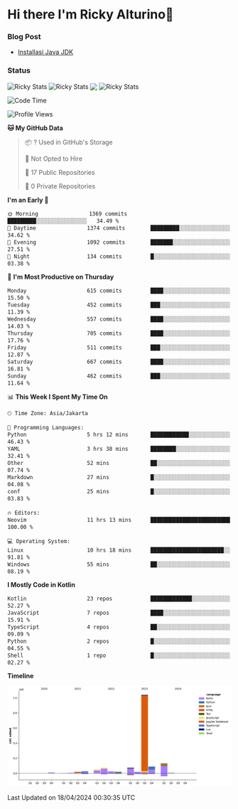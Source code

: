 # Hi there I'm Ricky Alturino👋

### Blog Post

<!-- BLOG-POST-LIST:START -->

- [Installasi Java JDK](https://onirutla.medium.com/installasi-java-jdk-ec701beeb5cb?source=rss-d9d81c918cc9------2)
<!-- BLOG-POST-LIST:END -->

### Status

<img align="center" alt="Ricky Stats" src="https://github-readme-stats.vercel.app/api?username=Alturino&theme=dark&show_icons=true&hide_border=false" />
<img align="center" alt="Ricky Stats" src="https://github-readme-stats.vercel.app/api/top-langs/?username=Alturino&theme=dark&show_icons=true&layout=compact"/>
<img align="center" width="640px" src="https://github-readme-stats.vercel.app/api/wakatime?username=Alturino&layout=compact&hide_border=true&theme=dark">
<img align="center" alt="Ricky Stats" src="https://leetcard.jacoblin.cool/onirutla?border=0&radius=20&ext=activity"/>

<!--START_SECTION:waka-->
![Code Time](http://img.shields.io/badge/Code%20Time-224%20hrs%2055%20mins-blue)

![Profile Views](http://img.shields.io/badge/Profile%20Views-0-blue)

**🐱 My GitHub Data** 

> 📦 ? Used in GitHub's Storage 
 > 
> 🚫 Not Opted to Hire
 > 
> 📜 17 Public Repositories 
 > 
> 🔑 0 Private Repositories 
 > 
**I'm an Early 🐤** 

```text
🌞 Morning                1369 commits        █████████░░░░░░░░░░░░░░░░   34.49 % 
🌆 Daytime                1374 commits        █████████░░░░░░░░░░░░░░░░   34.62 % 
🌃 Evening                1092 commits        ███████░░░░░░░░░░░░░░░░░░   27.51 % 
🌙 Night                  134 commits         █░░░░░░░░░░░░░░░░░░░░░░░░   03.38 % 
```
📅 **I'm Most Productive on Thursday** 

```text
Monday                   615 commits         ████░░░░░░░░░░░░░░░░░░░░░   15.50 % 
Tuesday                  452 commits         ███░░░░░░░░░░░░░░░░░░░░░░   11.39 % 
Wednesday                557 commits         ████░░░░░░░░░░░░░░░░░░░░░   14.03 % 
Thursday                 705 commits         ████░░░░░░░░░░░░░░░░░░░░░   17.76 % 
Friday                   511 commits         ███░░░░░░░░░░░░░░░░░░░░░░   12.87 % 
Saturday                 667 commits         ████░░░░░░░░░░░░░░░░░░░░░   16.81 % 
Sunday                   462 commits         ███░░░░░░░░░░░░░░░░░░░░░░   11.64 % 
```


📊 **This Week I Spent My Time On** 

```text
🕑︎ Time Zone: Asia/Jakarta

💬 Programming Languages: 
Python                   5 hrs 12 mins       ████████████░░░░░░░░░░░░░   46.43 % 
YAML                     3 hrs 38 mins       ████████░░░░░░░░░░░░░░░░░   32.41 % 
Other                    52 mins             ██░░░░░░░░░░░░░░░░░░░░░░░   07.74 % 
Markdown                 27 mins             █░░░░░░░░░░░░░░░░░░░░░░░░   04.08 % 
conf                     25 mins             █░░░░░░░░░░░░░░░░░░░░░░░░   03.83 % 

🔥 Editors: 
Neovim                   11 hrs 13 mins      █████████████████████████   100.00 % 

💻 Operating System: 
Linux                    10 hrs 18 mins      ███████████████████████░░   91.81 % 
Windows                  55 mins             ██░░░░░░░░░░░░░░░░░░░░░░░   08.19 % 
```

**I Mostly Code in Kotlin** 

```text
Kotlin                   23 repos            █████████████░░░░░░░░░░░░   52.27 % 
JavaScript               7 repos             ████░░░░░░░░░░░░░░░░░░░░░   15.91 % 
TypeScript               4 repos             ██░░░░░░░░░░░░░░░░░░░░░░░   09.09 % 
Python                   2 repos             █░░░░░░░░░░░░░░░░░░░░░░░░   04.55 % 
Shell                    1 repo              █░░░░░░░░░░░░░░░░░░░░░░░░   02.27 % 
```



**Timeline**

![Lines of Code chart](https://raw.githubusercontent.com/Alturino/Alturino/main/assets/bar_graph.png)


 Last Updated on 18/04/2024 00:30:35 UTC
<!--END_SECTION:waka-->
